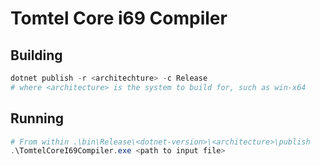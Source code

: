 # Tomtel Core i69 Compiler

## Building
```powershell
dotnet publish -r <architechture> -c Release
# where <architecture> is the system to build for, such as win-x64
```

## Running
```powershell
# From within .\bin\Release\<dotnet-version>\<architecture>\publish
.\TomtelCoreI69Compiler.exe <path to input file>
```